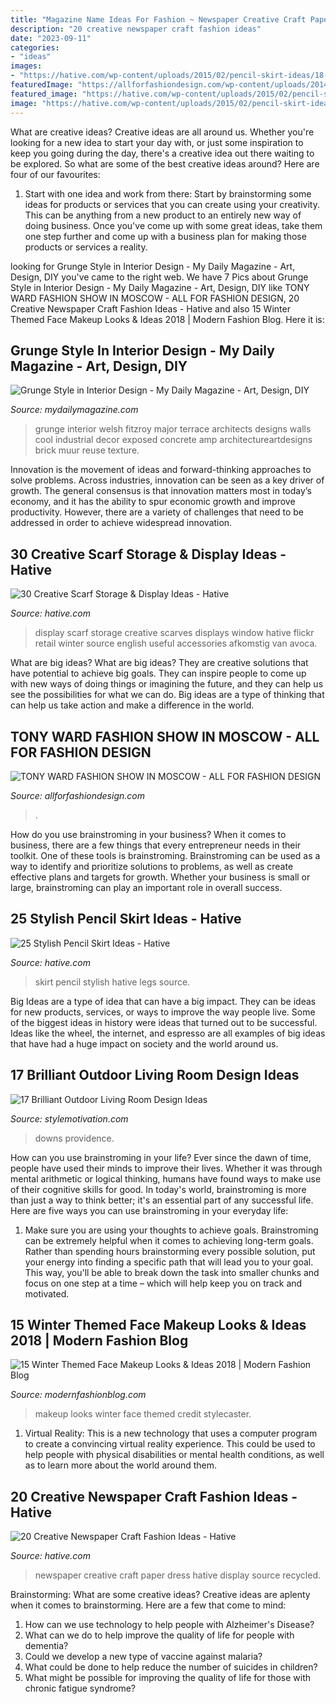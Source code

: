 ```yaml
---
title: "Magazine Name Ideas For Fashion ~ Newspaper Creative Craft Paper Dress Hative Display Source Recycled"
description: "20 creative newspaper craft fashion ideas"
date: "2023-09-11"
categories:
- "ideas"
images:
- "https://hative.com/wp-content/uploads/2015/02/pencil-skirt-ideas/18-stylish-pencil-skirt-ideas.jpg"
featuredImage: "https://allforfashiondesign.com/wp-content/uploads/2014/03/kl-14-Copy.jpg"
featured_image: "https://hative.com/wp-content/uploads/2015/02/pencil-skirt-ideas/18-stylish-pencil-skirt-ideas.jpg"
image: "https://hative.com/wp-content/uploads/2015/02/pencil-skirt-ideas/18-stylish-pencil-skirt-ideas.jpg"
---
```



What are creative ideas?
Creative ideas are all around us. Whether you're looking for a new idea to start your day with, or just some inspiration to keep you going during the day, there's a creative idea out there waiting to be explored. So what are some of the best creative ideas around? Here are four of our favourites: 
1. Start with one idea and work from there: Start by brainstorming some ideas for products or services that you can create using your creativity. This can be anything from a new product to an entirely new way of doing business. Once you've come up with some great ideas, take them one step further and come up with a business plan for making those products or services a reality. 


	

		
looking for Grunge Style in Interior Design - My Daily Magazine - Art, Design, DIY you've came to the right web. We have 7 Pics about Grunge Style in Interior Design - My Daily Magazine - Art, Design, DIY like TONY WARD FASHION SHOW IN MOSCOW - ALL FOR FASHION DESIGN, 20 Creative Newspaper Craft Fashion Ideas - Hative and also 15 Winter Themed Face Makeup Looks &amp; Ideas 2018 | Modern Fashion Blog. Here it is:
		
    
## Grunge Style In Interior Design - My Daily Magazine - Art, Design, DIY

<img loading=lazy src="https://mydailymagazine.com/wp-content/uploads/2016/10/grunge-style-in-interior-design-8.jpg" onerror="this.onerror=null;this.src='https://tse3.mm.bing.net/th?id=OIP.REV5NCQbfwhSJ1eg_jw8OQHaJ3&amp;pid=15.1';" alt="Grunge Style in Interior Design - My Daily Magazine - Art, Design, DIY">

_Source: mydailymagazine.com_

>grunge interior welsh fitzroy major terrace architects designs walls cool industrial decor exposed concrete amp architectureartdesigns brick muur reuse texture. 

	

Innovation is the movement of ideas and forward-thinking approaches to solve problems. Across industries, innovation can be seen as a key driver of growth. The general consensus is that innovation matters most in today’s economy, and it has the ability to spur economic growth and improve productivity. However, there are a variety of challenges that need to be addressed in order to achieve widespread innovation.

    
## 30 Creative Scarf Storage &amp; Display Ideas - Hative

<img loading=lazy src="https://hative.com/wp-content/uploads/2015/03/scarf-storage-ideas/28-creative-scarf-storage-and-display-ideas.jpg" onerror="this.onerror=null;this.src='https://tse4.mm.bing.net/th?id=OIP.tHcBPHAZqT_1oE7QXYolywHaJ4&amp;pid=15.1';" alt="30 Creative Scarf Storage &amp; Display Ideas - Hative">

_Source: hative.com_

>display scarf storage creative scarves displays window hative flickr retail winter source english useful accessories afkomstig van avoca. 

	

What are big ideas?
What are big ideas? They are creative solutions that have potential to achieve big goals. They can inspire people to come up with new ways of doing things or imagining the future, and they can help us see the possibilities for what we can do. Big ideas are a type of thinking that can help us take action and make a difference in the world.

    
## TONY WARD FASHION SHOW IN MOSCOW - ALL FOR FASHION DESIGN

<img loading=lazy src="https://allforfashiondesign.com/wp-content/uploads/2014/03/kl-14-Copy.jpg" onerror="this.onerror=null;this.src='https://tse2.mm.bing.net/th?id=OIP.UEvKHGvP38ASDJ2wNeVn2QHaLG&amp;pid=15.1';" alt="TONY WARD FASHION SHOW IN MOSCOW - ALL FOR FASHION DESIGN">

_Source: allforfashiondesign.com_

>. 

	

How do you use brainstroming in your business?
When it comes to business, there are a few things that every entrepreneur needs in their toolkit. One of these tools is brainstroming. Brainstroming can be used as a way to identify and prioritize solutions to problems, as well as create effective plans and targets for growth. Whether your business is small or large, brainstroming can play an important role in overall success.

    
## 25 Stylish Pencil Skirt Ideas - Hative

<img loading=lazy src="https://hative.com/wp-content/uploads/2015/02/pencil-skirt-ideas/18-stylish-pencil-skirt-ideas.jpg" onerror="this.onerror=null;this.src='https://tse1.mm.bing.net/th?id=OIP.oV-PQ5e3NCJF77iK9xCXJgHaMg&amp;pid=15.1';" alt="25 Stylish Pencil Skirt Ideas - Hative">

_Source: hative.com_

>skirt pencil stylish hative legs source. 

	

Big Ideas are a type of idea that can have a big impact. They can be ideas for new products, services, or ways to improve the way people live. Some of the biggest ideas in history were ideas that turned out to be successful. Ideas like the wheel, the internet, and espresso are all examples of big ideas that have had a huge impact on society and the world around us.

    
## 17 Brilliant Outdoor Living Room Design Ideas

<img loading=lazy src="https://www.stylemotivation.com/wp-content/uploads/2014/01/19-Brilliant-Outdoor-Living-Room-Design-Ideas-17.jpg" onerror="this.onerror=null;this.src='https://tse4.mm.bing.net/th?id=OIP.FYMU-vqyWj1R8qRGf5iMEwAAAA&amp;pid=15.1';" alt="17 Brilliant Outdoor Living Room Design Ideas">

_Source: stylemotivation.com_

>downs providence. 

	

How can you use brainstroming in your life?
Ever since the dawn of time, people have used their minds to improve their lives. Whether it was through mental arithmetic or logical thinking, humans have found ways to make use of their cognitive skills for good. In today's world, brainstroming is more than just a way to think better; it's an essential part of any successful life. Here are five ways you can use brainstroming in your everyday life: 
1) Make sure you are using your thoughts to achieve goals. Brainstroming can be extremely helpful when it comes to achieving long-term goals. Rather than spending hours brainstorming every possible solution, put your energy into finding a specific path that will lead you to your goal. This way, you'll be able to break down the task into smaller chunks and focus on one step at a time – which will help keep you on track and motivated.

    
## 15 Winter Themed Face Makeup Looks &amp; Ideas 2018 | Modern Fashion Blog

<img loading=lazy src="http://modernfashionblog.com/wp-content/uploads/2017/12/15-Winter-Themed-Face-Makeup-Looks-Ideas-2018-5.gif" onerror="this.onerror=null;this.src='https://tse4.mm.bing.net/th?id=OIP.iJkYpQpG6j66c9cpvJ8VtgHaKZ&amp;pid=15.1';" alt="15 Winter Themed Face Makeup Looks &amp; Ideas 2018 | Modern Fashion Blog">

_Source: modernfashionblog.com_

>makeup looks winter face themed credit stylecaster. 

	

1. Virtual Reality: This is a new technology that uses a computer program to create a convincing virtual reality experience. This could be used to help people with physical disabilities or mental health conditions, as well as to learn more about the world around them. 

    
## 20 Creative Newspaper Craft Fashion Ideas - Hative

<img loading=lazy src="http://hative.com/wp-content/uploads/2014/10/newspaper-craft-fashion-ideas/14-creative-newspaper-craft-fashion-ideas.jpg" onerror="this.onerror=null;this.src='https://tse4.mm.bing.net/th?id=OIP.LGUML7UIRXT0iilHjTsgxQHaLH&amp;pid=15.1';" alt="20 Creative Newspaper Craft Fashion Ideas - Hative">

_Source: hative.com_

>newspaper creative craft paper dress hative display source recycled. 

	

Brainstorming: What are some creative ideas?
Creative ideas are aplenty when it comes to brainstorming. Here are a few that come to mind: 
1. How can we use technology to help people with Alzheimer's Disease? 
2. What can we do to help improve the quality of life for people with dementia? 
3. Could we develop a new type of vaccine against malaria? 
4. What could be done to help reduce the number of suicides in children? 
5. What might be possible for improving the quality of life for those with chronic fatigue syndrome?


